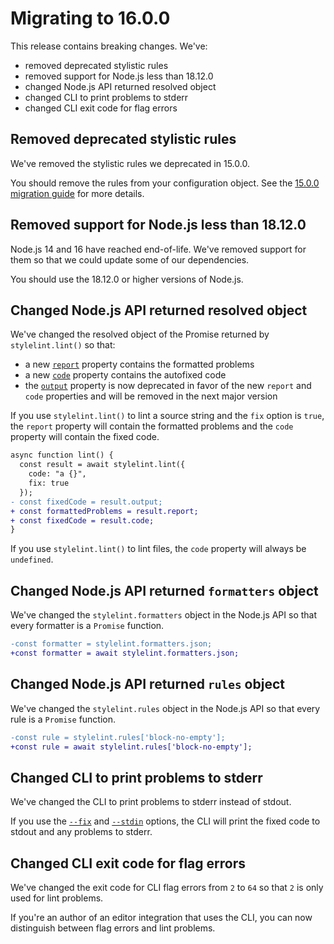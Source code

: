 # Migrating to 16.0.0

This release contains breaking changes. We've:

- removed deprecated stylistic rules
- removed support for Node.js less than 18.12.0
- changed Node.js API returned resolved object
- changed CLI to print problems to stderr
- changed CLI exit code for flag errors

## Removed deprecated stylistic rules

We've removed the stylistic rules we deprecated in 15.0.0.

You should remove the rules from your configuration object. See the [15.0.0 migration guide](./to-15.md#deprecated-stylistic-rules) for more details.

## Removed support for Node.js less than 18.12.0

Node.js 14 and 16 have reached end-of-life. We've removed support for them so that we could update some of our dependencies.

You should use the 18.12.0 or higher versions of Node.js.

## Changed Node.js API returned resolved object

We've changed the resolved object of the Promise returned by `stylelint.lint()` so that:

- a new [`report`](../user-guide/node-api.md#report) property contains the formatted problems
- a new [`code`](../user-guide/node-api.md#code-1) property contains the autofixed code
- the [`output`](../user-guide/node-api.md#output) property is now deprecated in favor of the new `report` and `code` properties and will be removed in the next major version

If you use `stylelint.lint()` to lint a source string and the `fix` option is `true`, the `report` property will contain the formatted problems and the `code` property will contain the fixed code.

```diff js
async function lint() {
  const result = await stylelint.lint({
    code: "a {}",
    fix: true
  });
- const fixedCode = result.output;
+ const formattedProblems = result.report;
+ const fixedCode = result.code;
}
```

If you use `stylelint.lint()` to lint files, the `code` property will always be `undefined`.

## Changed Node.js API returned `formatters` object

We've changed the `stylelint.formatters` object in the Node.js API so that every formatter is a `Promise` function.

```diff js
-const formatter = stylelint.formatters.json;
+const formatter = await stylelint.formatters.json;
```

## Changed Node.js API returned `rules` object

We've changed the `stylelint.rules` object in the Node.js API so that every rule is a `Promise` function.

```diff js
-const rule = stylelint.rules['block-no-empty'];
+const rule = await stylelint.rules['block-no-empty'];
```

## Changed CLI to print problems to stderr

We've changed the CLI to print problems to stderr instead of stdout.

If you use the [`--fix`](../user-guide/cli.md#--fix) and [`--stdin`](../user-guide/cli.md#--stdin) options, the CLI will print the fixed code to stdout and any problems to stderr.

## Changed CLI exit code for flag errors

We've changed the exit code for CLI flag errors from `2` to `64` so that `2` is only used for lint problems.

If you're an author of an editor integration that uses the CLI, you can now distinguish between flag errors and lint problems.
